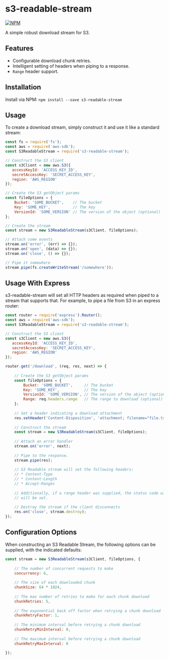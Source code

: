 # s3-readable-stream
[![NPM](https://nodei.co/npm/s3-readable-stream.png)](https://npmjs.org/package/s3-readable-stream)

A simple robust download stream for S3.

## Features
* Configurable download chunk retries.
* Intelligent setting of headers when piping to a response.
* `Range` header support.

## Installation
Install via NPM: `npm install --save s3-readable-stream`

## Usage
To create a download stream, simply construct it and use it like a standard stream:
```javascript
const fs = require('fs');
const aws = require('aws-sdk');
const S3ReadableStream = require('s3-readable-stream');

// Construct the S3 client
const s3Client = new aws.S3({
   accessKeyId: 'ACCESS_KEY_ID',
   secretAccessKey: 'SECRET_ACCESS_KEY',
   region: 'AWS_REGION'
});

// Create the S3 getObject params
const fileOptions = {
    Bucket: 'SOME_BUCKET',    // The bucket
    Key: 'SOME_KEY',          // The key
    VersionId: 'SOME_VERSION' // The version of the object (optional)
};

// Create the stream
const stream = new S3ReadableStream(s3Client, fileOptions);

// Attach some events
stream.on('error', (err) => {});
stream.on('open', (data) => {});
stream.on('close', () => {});

// Pipe it somewhere
stream.pipe(fs.createWriteStream('/somewhere'));
```

## Usage With Express
s3-readable-stream will set all HTTP headers as required when piped to a stream that supports that. For example, to pipe
a file from S3 in an express router:
```javascript
const router = require('express').Router();
const aws = require('aws-sdk');
const S3ReadableStream = require('s3-readable-stream');

// Construct the S3 client
const s3Client = new aws.S3({
   accessKeyId: 'ACCESS_KEY_ID',
   secretAccessKey: 'SECRET_ACCESS_KEY',
   region: 'AWS_REGION'
});

router.get('/download', (req, res, next) => {
  
    // Create the S3 getObject params
    const fileOptions = {
        Bucket: 'SOME_BUCKET',     // The bucket
        Key: 'SOME_KEY',           // The key
        VersionId: 'SOME_VERSION', // The version of the object (optional)
        Range: req.headers.range   // The range to download (optional)
    };
    
    // Set a header indicating a download attachment
    res.setHeader('Content-Disposition', 'attachment; filename="file.txt"');
    
    // Construct the stream 
    const stream = new S3ReadableStream(s3Client, fileOptions);
    
    // Attach an error handler
    stream.on('error', next);
    
    // Pipe to the response.
    stream.pipe(res);
    
    // S3 Readable stream will set the following headers:
    // * Content-Type
    // * Content-Length
    // * Accept-Ranges
    
    // Additionally, if a range header was supplied, the status code will be set to a 206, and the Content-Range header
    // will be set.
    
    // Destroy the stream if the client disconnects
    res.on('close', stream.destroy);
});
```

## Configuration Options
When constructing an S3 Readable Stream, the following options can be supplied, with the indicated defaults:
```javascript
const stream = new S3ReadableStream(s3Client, fileOptions, {
    
    // The number of concurrent requests to make
    concurrency: 6,
    
    // The size of each downloaded chunk
    chunkSize: 64 * 1024,
    
    // The max number of retries to make for each chunk download
    chunkRetries: 5,
    
    // The exponential back off factor when retrying a chunk download
    chunkRetryFactor: 1,
    
    // The minimum interval before retrying a chunk download
    chunkRetryMinInterval: 0,
    
    // The maximum interval before retrying a chunk download
    chunkRetryMaxInterval: 0
    
});
```
